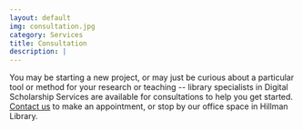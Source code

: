 ```yaml
---
layout: default
img: consultation.jpg
category: Services
title: Consultation
description: |
---
```

You may be starting a new project, or may just be curious about a particular tool or method for your research or teaching -- library specialists in Digital Scholarship Services are available for consultations to help you get started.  [Contact us](https://www.library.pitt.edu/askalibrarian) to make an appointment, or stop by our office space in Hillman Library. 
